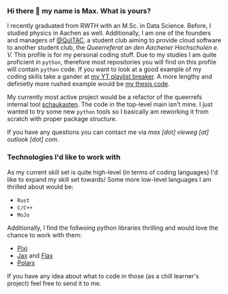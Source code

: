### Hi there 👋 my name is Max. What is yours?

I recently graduated from RWTH with an M.Sc. in Data Science. Before, I studied physics in Aachen as well. Additionally, I am one of the founders and managers of
[@QuITAC](https://github.com/QuITAC), a student club aiming to provide cloud software to another student club, the _Queerreferat an den Aachener Hochschulen e. V._
This profile is for my personal coding stuff. Due to my studies I am quite proficient in `python`, therefore most repositories you will find
on this profile will contain `python` code. If you want to look at a good example of my coding skills take a gander at [my YT playlist breaker](https://github.com/DSMaVie/playlist-breaker).
A more lengthy and definietly more rushed example would be [my thesis code](https://github.com/DSMaVie/ser-explo).

My currently most active project would be a refactor of the queerrefs internal tool [schaukasten](https://github.com/DSMaVie/schaukasten). The code in the top-level main isn't mine. I just wanted to try some
new `python` tools so I basically am reworking it from scratch with proper package structure.

If you have any questions you can contact me via _max [dot] vieweg [at] outlook [dot] com_.

### Technologies I'd like to work with

As my current skill set is quite high-level (in terms of coding languages) I'd like to expand my skill set towards/ Some more low-level languages I am thrilled about would be:
* `Rust`
* `C/C++`
* `MoJo`

Additionally, I find the follwoing python libraries thrilling and would love the chance to work with them:
* [Pixi](https://github.com/prefix-dev/pixi)
* [Jax](https://github.com/google/jax) and [Flax](https://github.com/google/flax)
* [Polars](https://github.com/pola-rs/polars)

If you have any idea about what to code in those (as a chill learner's project) feel free to send it to me.
